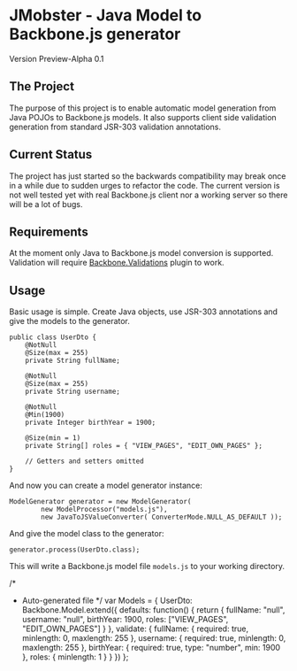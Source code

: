JMobster - Java Model to Backbone.js generator
==============================================
Version Preview-Alpha 0.1

The Project
-----------
The purpose of this project is to enable automatic model generation
from Java POJOs to Backbone.js models. It also supports client side
validation generation from standard JSR-303 validation annotations.


Current Status
--------------
The project has just started so the backwards compatibility may break
once in a while due to sudden urges to refactor the code. The current
version is not well tested yet with real Backbone.js client nor
a working server so there will be a lot of bugs.

Requirements
------------
At the moment only Java to Backbone.js model conversion is supported.
Validation will require [Backbone.Validations](https://github.com/n-time/backbone.validations) plugin
to work.

Usage
-----
Basic usage is simple. Create Java objects, use JSR-303 annotations and
give the models to the generator.

    public class UserDto {
        @NotNull
        @Size(max = 255)
        private String fullName;

        @NotNull
        @Size(max = 255)
        private String username;

        @NotNull
        @Min(1900)
        private Integer birthYear = 1900;

        @Size(min = 1)
        private String[] roles = { "VIEW_PAGES", "EDIT_OWN_PAGES" };

        // Getters and setters omitted
    }

And now you can create a model generator instance:

    ModelGenerator generator = new ModelGenerator(
            new ModelProcessor("models.js"),
            new JavaToJSValueConverter( ConverterMode.NULL_AS_DEFAULT ));

And give the model class to the generator:

    generator.process(UserDto.class);

This will write a Backbone.js model file `models.js` to your working
directory.

/*
 * Auto-generated file
 */
var Models = {
    UserDto: Backbone.Model.extend({
        defaults: function() {
            return {
                fullName: "null",
                username: "null",
                birthYear: 1900,
                roles: ["VIEW_PAGES", "EDIT_OWN_PAGES"]
            }
        },
        validate: {
            fullName: {
                required: true,
                minlength: 0,
                maxlength: 255
            },
            username: {
                required: true,
                minlength: 0,
                maxlength: 255
            },
            birthYear: {
                required: true,
                type: "number",
                min: 1900
            },
            roles: {
                minlength: 1
            }
        }
    })
};

